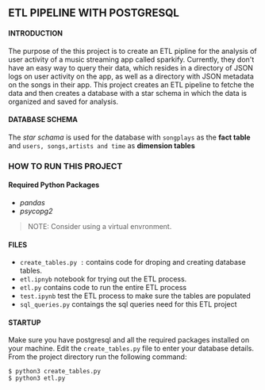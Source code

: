 ## ETL PIPELINE WITH POSTGRESQL
#### INTRODUCTION
The purpose of the this project is to create an ETL pipline for the analysis of user activity of a music streaming app called sparkify.
Currently, they don't have an easy way to query their data, which resides in a directory of JSON logs on user activity on the app, as well as a directory with JSON metadata on the songs in their app.
This project creates an ETL pipeline to fetche the data and then creates a database with a star schema in which the data is organized and saved for analysis.

#### DATABASE SCHEMA
The *star schama* is used for the database with `songplays` as the **fact table** and `users, songs,artists and time` as **dimension tables**

### HOW TO RUN THIS PROJECT

#### Required Python Packages

 - *pandas*
 - *psycopg2*

> NOTE: Consider using a virtual envronment.

#### FILES

 - `create_tables.py :` contains code for droping and creating database tables.
 - `etl.ipnyb` notebook for trying out the ETL process.
 - `etl.py` contains code to run the entire ETL process
 - `test.ipynb` test the ETL process to make sure the tables are populated
 - `sql_queries.py`  contaings the sql queries need for this ETL project

#### STARTUP
Make sure you have postgresql and all the required packages installed on your machine. Edit the `create_tables.py` file to enter your database details.
From the project directory run the following command:

    $ python3 create_tables.py
    $ python3 etl.py
